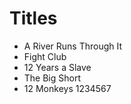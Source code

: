 # Titles

- A River Runs Through It
- Fight Club
- 12 Years a Slave
- The Big Short
- 12 Monkeys
1234567
